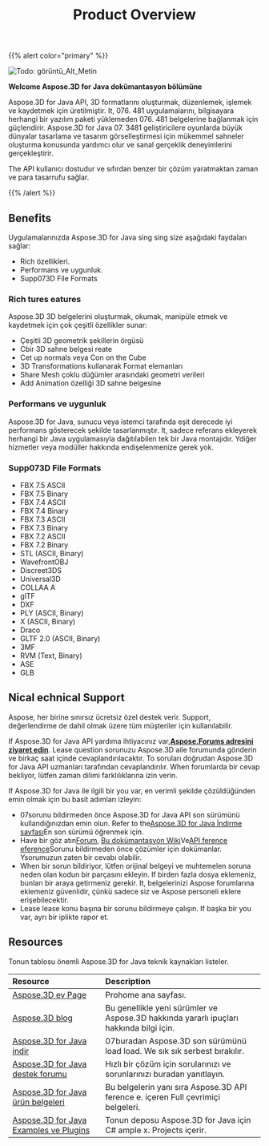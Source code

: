 ﻿---
title: Product Overview
type: docs
weight: 10
url: /tr/java/product-overview/
description: Aspose.3D for Java API, 3D formatlarını oluşturmak, düzenlemek, işlemek ve kaydetmek için üretilmiştir. It, 076. 481 uygulamalarını, bilgisayara herhangi bir yazılım paketi yüklemeden 076. 481 belgelerine bağlanmak için güçlendirir. Aspose.3D for Java 07. 3481 geliştiricilere oyunlarda büyük dünyalar tasarlama ve tasarım görselleştirmesi için mükemmel sahneler oluşturma konusunda yardımcı olur ve sanal gerçeklik deneyimlerini gerçekleştirir.
---
{{% alert color="primary" %}} 

![Todo: görüntü_Alt_Metin](product-overview_1)

**Welcome Aspose.3D for Java dokümantasyon bölümüne**

Aspose.3D for Java API, 3D formatlarını oluşturmak, düzenlemek, işlemek ve kaydetmek için üretilmiştir. It, 076. 481 uygulamalarını, bilgisayara herhangi bir yazılım paketi yüklemeden 076. 481 belgelerine bağlanmak için güçlendirir. Aspose.3D for Java 07. 3481 geliştiricilere oyunlarda büyük dünyalar tasarlama ve tasarım görselleştirmesi için mükemmel sahneler oluşturma konusunda yardımcı olur ve sanal gerçeklik deneyimlerini gerçekleştirir.

The API kullanıcı dostudur ve sıfırdan benzer bir çözüm yaratmaktan zaman ve para tasarrufu sağlar.

{{% /alert %}} 
## **Benefits**
Uygulamalarınızda Aspose.3D for Java sing sing size aşağıdaki faydaları sağlar:

- Rich özellikleri.
- Performans ve uygunluk.
- Supp073D File Formats
### **Rich tures eatures**
Aspose.3D 3D belgelerini oluşturmak, okumak, manipüle etmek ve kaydetmek için çok çeşitli özellikler sunar:

- Çeşitli 3D geometrik şekillerin örgüsü
- Cbir 3D sahne belgesi reate
- Cet up normals veya Con on the Cube
- 3D Transformations kullanarak Format elemanları
- Share Mesh çoklu düğümler arasındaki geometri verileri
- Add Animation özelliği 3D sahne belgesine
### **Performans ve uygunluk**
Aspose.3D for Java, sunucu veya istemci tarafında eşit derecede iyi performans gösterecek şekilde tasarlanmıştır. It, sadece referans ekleyerek herhangi bir Java uygulamasıyla dağıtılabilen tek bir Java montajıdır. Ydiğer hizmetler veya modüller hakkında endişelenmenize gerek yok.
### **Supp073D File Formats**
- FBX 7.5 ASCII
- FBX 7.5 Binary
- FBX 7.4 ASCII
- FBX 7.4 Binary
- FBX 7.3 ASCII
- FBX 7.3 Binary
- FBX 7.2 ASCII
- FBX 7.2 Binary
- STL (ASCII, Binary)
- WavefrontOBJ
- Discreet3DS
- Universal3D
- COLLAA A
- glTF
- DXF
- PLY (ASCII, Binary)
- X (ASCII, Binary)
- Draco
- GLTF 2.0 (ASCII, Binary)
- 3MF
- RVM (Text, Binary)
- ASE
- GLB
## **Nical echnical Support**
Aspose, her birine sınırsız ücretsiz özel destek verir. Support, değerlendirme de dahil olmak üzere tüm müşteriler için kullanılabilir.

If Aspose.3D for Java API yardıma ihtiyacınız var,[**Aspose.Forums adresini ziyaret edin**](https://forum.aspose.com/). Lease question sorunuzu Aspose.3D aile forumunda gönderin ve birkaç saat içinde cevaplandırılacaktır. To soruları doğrudan Aspose.3D for Java API uzmanları tarafından cevaplandırılır. When forumlarda bir cevap bekliyor, lütfen zaman dilimi farklılıklarına izin verin.

If Aspose.3D for Java ile ilgili bir you var, en verimli şekilde çözüldüğünden emin olmak için bu basit adımları izleyin:

- 07sorunu bildirmeden önce Aspose.3D for Java API son sürümünü kullandığınızdan emin olun. Refer to the[Aspose.3D for Java İndirme sayfası](https://repository.aspose.com/repo/com/aspose/aspose-3d/)En son sürümü öğrenmek için.
- Have bir göz atın[Forum](https://forum.aspose.com/c/3d), [Bu dokümantasyon Wiki](/3d/tr/java/)Ve[API ference eference](https://reference.aspose.com/3d/java)Sorunu bildirmeden önce çözümler için dokümanlar. Ysorumuzun zaten bir cevabı olabilir.
- When bir sorun bildiriyor, lütfen orijinal belgeyi ve muhtemelen soruna neden olan kodun bir parçasını ekleyin. If birden fazla dosya eklemeniz, bunları bir araya getirmeniz gerekir. It, belgelerinizi Aspose forumlarına eklemeniz güvenlidir, çünkü sadece siz ve Aspose personeli eklere erişebilecektir.
- Lease lease konu başına bir sorunu bildirmeye çalışın. If başka bir you var, ayrı bir iplikte rapor et.
## **Resources**
Tonun tablosu önemli Aspose.3D for Java teknik kaynakları listeler.

|**Resource**|**Description**|
|:- |:- |
|[Aspose.3D ev Page](https://products.aspose.com/3d/java/)|Prohome ana sayfası.|
|[Aspose.3D blog](https://blog.aspose.com/category/3d/)|Bu genellikle yeni sürümler ve Aspose.3D hakkında yararlı ipuçları hakkında bilgi için.|
|[Aspose.3D for Java indir](https://repository.aspose.com/repo/com/aspose/aspose-3d/)|07buradan Aspose.3D son sürümünü load load. We sık sık serbest bırakılır.|
|[Aspose.3D for Java destek forumu](https://forum.aspose.com/c/3d/18)|Hızlı bir çözüm için sorularınızı ve sorunlarınızı buradan yanıtlayın.|
|[Aspose.3D for Java ürün belgeleri](/3d/tr/java/)|Bu belgelerin yanı sıra Aspose.3D API ference e. içeren Full çevrimiçi belgeleri.|
|[Aspose.3D for Java Examples ve Plugins](https://github.com/aspose-3d/Aspose.3D-for-Java)|Tonun deposu Aspose.3D for Java için C# ample x. Projects içerir.|

